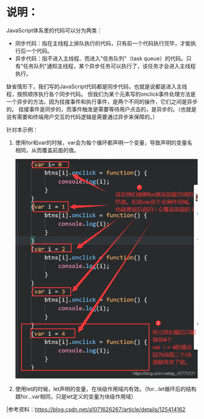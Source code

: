 说明：
===

JavaScript体系里的代码可以分为两类：

- 同步代码：指在主线程上排队执行的代码，只有前一个代码执行完毕，才能执行后一个代码。
- 异步代码：指不进入主线程、而进入"任务队列"（task queue）的代码。只有"任务队列"通知主线程，某个异步任务可以执行了，该任务才会进入主线程执行。

缺省情形下，我们写的JavaScript代码都是同步代码，也就是说都是进入主线程，按照顺序执行各个同步代码。
但我们为某个元素写的onclick事件处理方法是一个异步的方法。因为挂接事件和执行事件，是两个不同的操作，它们之间是异步的。
挂接事件是同步的，而事件触发是需要等待用户点击的，是异步的。（也就是说有需要和终端用户交互的代码逻辑是需要通过异步来保障的。）

针对本示例：

1. 使用for和var的时候，var会为每个循环都声明一个变量，导致声明的变量名相同，从而覆盖前面的值。

   ![for结构下的var.png](for结构下的var.png)

2. 使用let的时候，let声明的变量，在块级作用域内有效。（for...let循环后的结构跟for...var相同，只是let定义的变量为块级作用域）

|参考资料：https://blog.csdn.net/a1071626267/article/details/125414162
